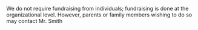 We do not require fundraising from individuals; fundraising is done at the organizational level. However, parents or family members wishing to do so may contact Mr. Smith

